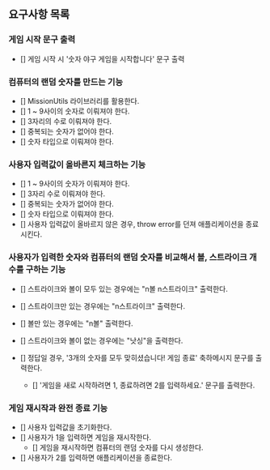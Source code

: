 ## 요구사항 목록

### 게임 시작 문구 출력

- [] 게임 시작 시 '숫자 야구 게임을 시작합니다' 문구 출력

### 컴퓨터의 랜덤 숫자를 만드는 기능

- [] MissionUtils 라이브러리를 활용한다.
- [] 1 ~ 9사이의 숫자로 이뤄져야 한다.
- [] 3자리의 수로 이뤄져야 한다.
- [] 중복되는 숫자가 없어야 한다.
- [] 숫자 타입으로 이뤄져야 한다.

### 사용자 입력값이 올바른지 체크하는 기능

- [] 1 ~ 9사이의 숫자가 이뤄져야 한다.
- [] 3자리 수로 이뤄져야 한다.
- [] 중복되는 숫자가 없어야 한다.
- [] 숫자 타입으로 이뤄져야 한다.
- [] 사용자 입력값이 올바르지 않은 경우, throw error를 던져 애플리케이션을 종료시킨다.

### 사용자가 입력한 숫자와 컴퓨터의 랜덤 숫자를 비교해서 볼, 스트라이크 개수를 구하는 기능

- [] 스트라이크와 볼이 모두 있는 경우에는 "n볼 n스트라이크" 출력한다.
- [] 스트라이크만 있는 경우에는 "n스트라이크" 출력한다.
- [] 볼만 있는 경우에는 "n볼" 출력한다.
- [] 스트라이크와 볼이 없는 경우에는 "낫싱"을 출력한다.
- [] 정답일 경우, '3개의 숫자를 모두 맞히셨습니다! 게임 종료' 축하메시지 문구를 출력한다.

  - [] '게임을 새로 시작하려면 1, 종료하려면 2를 입력하세요.' 문구를 출력한다.

### 게임 재시작과 완전 종료 기능

- [] 사용자 입력값을 초기화한다.
- [] 사용자가 1을 입력하면 게임을 재시작한다.
  - [] 게임을 재시작하면 컴퓨터의 랜덤 숫자를 다시 생성한다.
- [] 사용자가 2를 입력하면 애플리케이션을 종료한다.

